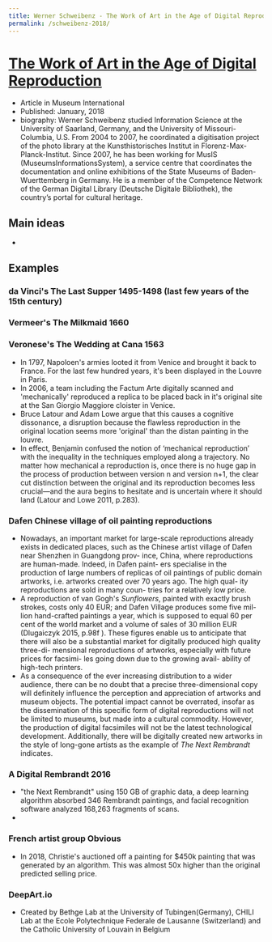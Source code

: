 ```yaml
---
title: Werner Schweibenz - The Work of Art in the Age of Digital Reproduction
permalink: /schweibenz-2018/
---
```

# [The Work of Art in the Age of Digital Reproduction](https://www.researchgate.net/publication/329941032_The_Work_of_Art_in_the_Age_of_Digital_Reproduction?enrichId=rgreq-1a7b17a5c17c75f568d1cac896f5c87b-XXX&enrichSource=Y292ZXJQYWdlOzMyOTk0MTAzMjtBUzoxMDU4ODEzNjYyNzQ0NTgxQDE2Mjk0NTIyNTcyNzU%3D&el=1_x_2&_esc=publicationCoverPdf)
* Article in Museum International 
* Published: January, 2018
* biography: Werner Schweibenz studied Information Science at the University of Saarland, Germany, and the University of Missouri-Columbia, U.S.  From 2004 to 2007, he coordinated a digitisation project of the photo library at the Kunsthistorisches Institut in Florenz-Max-Planck-Institut. Since 2007, he has been working for MusIS (MuseumsInformationsSystem), a service centre that coordinates the documentation and online exhibitions of the State Museums of Baden-Wuerttemberg in Germany. He is a member of the Competence Network of the German Digital Library (Deutsche Digitale Bibliothek), the country’s portal for cultural heritage.

## Main ideas
 * 


## Examples
### da Vinci's The Last Supper 1495-1498 (last few years of the 15th century)

### Vermeer's The Milkmaid 1660

### Veronese's The Wedding at Cana 1563
* In 1797, Napoloen's armies looted it from Venice and brought it back to France. For the last few hundred years, it's been displayed in the Louvre in Paris.
* In 2006, a team including the Factum Arte digitally scanned and 'mechanically' reproduced a replica to be placed back in it's original site at the San Giorgio Maggiore cloister in Venice.
* Bruce Latour and Adam Lowe argue that this causes a cognitive dissonance, a disruption because the flawless reproduction in the original location seems more 'original' than the distan painting in the louvre.
* In effect, Benjamin confused the notion of ‘mechanical reproduction’ with the inequality in the techniques employed along a trajectory. No matter how mechanical a reproduction is, once there is no huge gap in the process of production between version n and version n+1, the clear cut distinction between the original and its reproduction becomes less crucial—and the aura begins to hesitate and is uncertain where it should land (Latour and Lowe 2011, p.283).

### Dafen Chinese village of oil painting reproductions
* Nowadays, an important market for large-scale reproductions already exists in dedicated places, such as the Chinese artist village of Dafen near Shenzhen in Guangdong prov- ince, China, where reproductions are human-made. Indeed, in Dafen paint- ers specialise in the production of large numbers of replicas of oil paintings of public domain artworks, i.e. artworks created over 70 years ago. The high qual- ity reproductions are sold in many coun- tries for a relatively low price. 
* A reproduction of van Gogh's *Sunflowers*, painted with exactly brush strokes, costs only 40 EUR; and Dafen Village produces some five mil- lion hand-crafted paintings a year, which is supposed to equal 60 per cent of the world market and a volume of sales of 30 million EUR (Dlugaiczyk 2015, p.98f ). These figures enable us to anticipate that there will also be a substantial market for digitally produced high quality three-di- mensional reproductions of artworks, especially with future prices for facsimi- les going down due to the growing avail- ability of high-tech printers.
* As a consequence of the ever increasing distribution to a wider audience, there can be no doubt that a precise three-dimensional copy will definitely influence the perception and appreciation of artworks and museum objects. The potential impact cannot be overrated, insofar as the dissemination of this specific form of digital reproductions will not be limited to museums, but made into a cultural commodity. However, the production of digital facsimiles will not be the latest technological development. Additionally, there will be digitally created new artworks in the style of long-gone artists as the example of *The Next Rembrandt* indicates.



### A Digital Rembrandt 2016
* "the Next Rembrandt" using 150 GB of graphic data, a deep learning algorithm absorbed 346 Rembrandt paintings, and facial recognition software analyzed 168,263 fragments of scans.
* 


### French artist group Obvious
* In 2018, Christie's auctioned off a painting for $450k painting that was generated by an algorithm. This was almost 50x higher than the original predicted selling price.


### DeepArt.io
* Created by Bethge Lab at the University of Tubingen(Germany), CHILI Lab at the Ecole Polytechnique Federale de Lausanne (Switzerland) and the Catholic University of Louvain in Belgium
